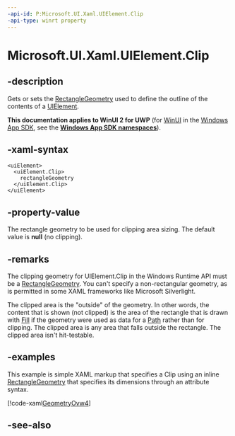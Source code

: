 ```yaml
---
-api-id: P:Microsoft.UI.Xaml.UIElement.Clip
-api-type: winrt property
---
```


<!-- Property syntax
public Windows.UI.Xaml.Media.RectangleGeometry Clip { get;  set; }
-->

# Microsoft.UI.Xaml.UIElement.Clip

## -description
Gets or sets the [RectangleGeometry](../microsoft.ui.xaml.media/rectanglegeometry.md) used to define the outline of the contents of a [UIElement](uielement.md).

**This documentation applies to WinUI 2 for UWP** (for [WinUI](/windows/apps/winui/winui3/) in the [Windows App SDK](/windows/apps/windows-app-sdk/), see the **[Windows App SDK namespaces](/windows/windows-app-sdk/api/winrt/)**).

## -xaml-syntax
```xaml
<uiElement>
  <uiElement.Clip>
    rectangleGeometry
  </uiElement.Clip>
</uiElement>
```


## -property-value
The rectangle geometry to be used for clipping area sizing. The default value is **null** (no clipping).

## -remarks
The clipping geometry for UIElement.Clip in the Windows Runtime  API must be a [RectangleGeometry](../microsoft.ui.xaml.media/rectanglegeometry.md). You can't specify a non-rectangular geometry, as is permitted in some XAML frameworks like Microsoft Silverlight.

The clipped area is the "outside" of the geometry. In other words, the content that is shown (not clipped) is the area of the rectangle that is drawn with [Fill](../microsoft.ui.xaml.shapes/shape_fill.md) if the geometry were used as data for a [Path](../microsoft.ui.xaml.shapes/path.md) rather than for clipping. The clipped area is any area that falls outside the rectangle. The clipped area isn't hit-testable.

## -examples
This example is simple XAML markup that specifies a Clip using an inline [RectangleGeometry](../microsoft.ui.xaml.media/rectanglegeometry.md) that specifies its dimensions through an attribute syntax.



[!code-xaml[GeometryOvw4](../microsoft.ui.xaml/code/geometries_snip/csharp/GeometryOvw4.xaml#SnippetGeometryOvw4)]

## -see-also

